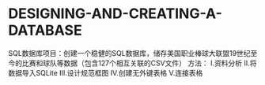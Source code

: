 # DESIGNING-AND-CREATING-A-DATABASE
SQL数据库项目：创建一个稳健的SQL数据库，储存美国职业棒球大联盟19世纪至今的比赛和球队等数据（包含127个相互关联的CSV文件）
方法：
  I.资料分析
  II.将数据导入SQLite
  III.设计规范框图
  IV.创建无外键表格
  V.连接表格
